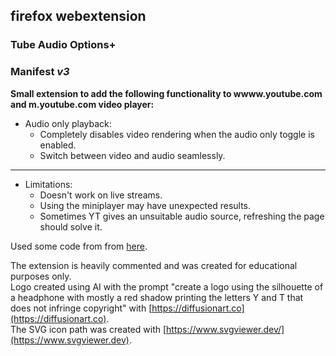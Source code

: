 ## firefox webextension
### **Tube Audio Options+**
### Manifest *v3*
**Small extension to add the following functionality to wwww.youtube.com and m.youtube.com video player:**

- Audio only playback:
	- Completely disables video rendering when the audio only toggle is enabled.
	- Switch between video and audio seamlessly.
---
- Limitations:
	- Doesn't work on live streams.
	- Using the miniplayer may have unexpected results.
	- Sometimes YT gives an unsuitable audio source, refreshing the page should solve it.  

Used some code from from [here](https://github.com/craftwar/youtube-audio).  

The extension is heavily commented and was created for educational purposes only.  
Logo created using AI with the prompt "create a logo using the silhouette of a headphone with mostly a red shadow printing the letters Y and T that does not infringe copyright" with [https://diffusionart.co](https://diffusionart.co).  
The SVG icon path was created with [https://www.svgviewer.dev/](https://www.svgviewer.dev).  
